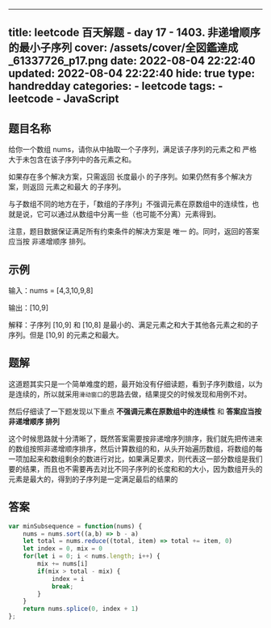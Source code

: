---
title: leetcode 百天解题 - day 17 - 1403. 非递增顺序的最小子序列
cover: /assets/cover/全図鑑達成_61337726_p17.png
date: 2022-08-04 22:22:40
updated: 2022-08-04 22:22:40
hide: true
type: handredday
categories:
    - leetcode
tags:
    - leetcode
    - JavaScript
------
## 题目名称

给你一个数组 nums，请你从中抽取一个子序列，满足该子序列的元素之和 严格 大于未包含在该子序列中的各元素之和。

如果存在多个解决方案，只需返回 长度最小 的子序列。如果仍然有多个解决方案，则返回 元素之和最大 的子序列。

与子数组不同的地方在于，「数组的子序列」不强调元素在原数组中的连续性，也就是说，它可以通过从数组中分离一些（也可能不分离）元素得到。

注意，题目数据保证满足所有约束条件的解决方案是 唯一 的。同时，返回的答案应当按 非递增顺序 排列。


## 示例

输入：nums = [4,3,10,9,8]

输出：[10,9] 

解释：子序列 [10,9] 和 [10,8] 是最小的、满足元素之和大于其他各元素之和的子序列。但是 [10,9] 的元素之和最大。

## 题解

这道题其实只是一个简单难度的题，最开始没有仔细读题，看到子序列数组，以为是连续的，所以就采用`滑动窗口`的思路去做，结果提交的时候发现和用例不对。

然后仔细读了一下题发现以下重点 **不强调元素在原数组中的连续性** 和 **答案应当按 非递增顺序 排列**

这个时候思路就十分清晰了，既然答案需要按非递增序列排序，我们就先把传进来的数组按照非递增顺序排序，然后计算数组的和，从头开始遍历数组，将数组的每一项加起来和数组剩余的数进行对比，如果满足要求，则代表这一部分数组是我们要的结果，而且也不需要再去对比不同子序列的长度和和的大小，因为数组开头的元素是最大的，得到的子序列是一定满足最后的结果的

## 答案

~~~js
var minSubsequence = function(nums) {
    nums = nums.sort((a,b) => b - a)
    let total = nums.reduce((total, item) => total += item, 0)
    let index = 0, mix = 0
    for(let i = 0; i < nums.length; i++) {
        mix += nums[i]
        if(mix > total - mix) {
            index = i
            break;
        }
    }
    return nums.splice(0, index + 1)
};
~~~


